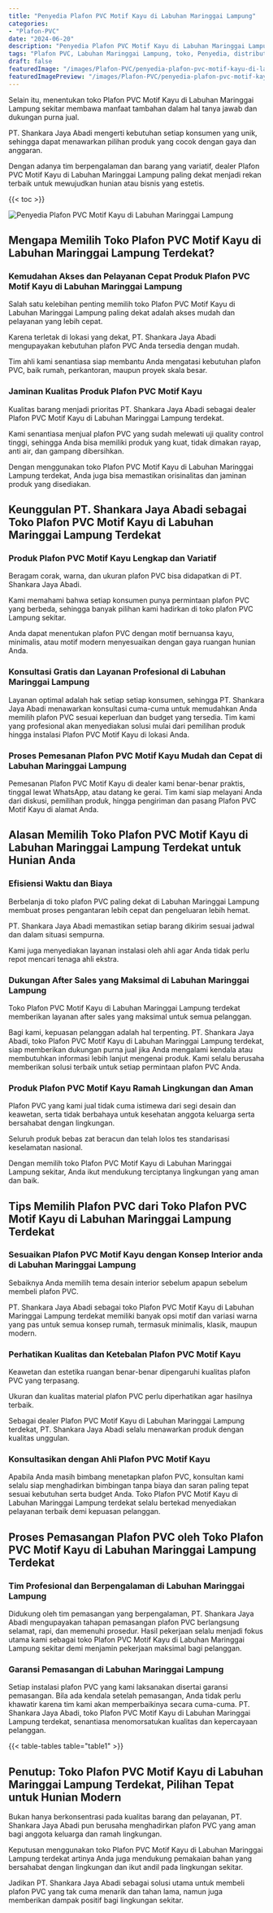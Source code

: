 ```yaml
---
title: "Penyedia Plafon PVC Motif Kayu di Labuhan Maringgai Lampung"
categories:
- "Plafon-PVC"
date: "2024-06-20"
description: "Penyedia Plafon PVC Motif Kayu di Labuhan Maringgai Lampung bagi tempat tinggal, kantor, serta toko. Material terbaik, variasi motif, pilihan warna menarik, beserta layanan pemasangan ditangani oleh tenaga ahli ahli dan jaminan resmi!|Layanan penjualan Plafon PVC Motif Kayu di Labuhan Maringgai Lampung bagi kebutuhan rumah, kantor, maupun gerai, dengan produk unggulan dan penempatan oleh tenaga ahli profesional serta kepastian resmi.|Alternatif Plafon PVC Motif Kayu di Labuhan Maringgai Lampung yang terpercaya bagi rumah, perkantoran, dan gerai, bersama produk berkualitas dan penempatan ditangani oleh tim berpengalaman serta garansi resmi.|Penyediaan Plafon PVC Motif Kayu di Labuhan Maringgai Lampung bagi rumah, kantor, serta ritel, dengan material unggulan dan penempatan oleh tim profesional, disertai dengan garansi resmi.}"
tags: "Plafon PVC, Labuhan Maringgai Lampung, toko, Penyedia, distributor"
draft: false
featuredImage: "/images/Plafon-PVC/penyedia-plafon-pvc-motif-kayu-di-labuhan-maringgai-lampung.png"
featuredImagePreview: "/images/Plafon-PVC/penyedia-plafon-pvc-motif-kayu-di-labuhan-maringgai-lampung.png"
---
```


Selain itu, menentukan toko Plafon PVC Motif Kayu di Labuhan Maringgai Lampung sekitar membawa manfaat tambahan dalam hal tanya jawab dan dukungan purna jual.

PT. Shankara Jaya Abadi mengerti kebutuhan setiap konsumen yang unik, sehingga dapat menawarkan pilihan produk yang cocok dengan gaya dan anggaran.

Dengan adanya tim berpengalaman dan barang yang variatif, dealer Plafon PVC Motif Kayu di Labuhan Maringgai Lampung paling dekat menjadi rekan terbaik untuk mewujudkan hunian atau bisnis yang estetis.

{{< toc >}}

![Penyedia Plafon PVC Motif Kayu di Labuhan Maringgai Lampung](/images/Plafon-PVC/Penyedia-Plafon-PVC-Motif-Kayu-di-Labuhan-Maringgai-Lampung.png)

## Mengapa Memilih Toko Plafon PVC Motif Kayu di Labuhan Maringgai Lampung Terdekat?

### Kemudahan Akses dan Pelayanan Cepat Produk Plafon PVC Motif Kayu di Labuhan Maringgai Lampung

Salah satu kelebihan penting memilih toko Plafon PVC Motif Kayu di Labuhan Maringgai Lampung paling dekat adalah akses mudah dan pelayanan yang lebih cepat.

Karena terletak di lokasi yang dekat, PT. Shankara Jaya Abadi mengupayakan kebutuhan plafon PVC Anda tersedia dengan mudah.

Tim ahli kami senantiasa siap membantu Anda mengatasi kebutuhan plafon PVC, baik rumah, perkantoran, maupun proyek skala besar.

### Jaminan Kualitas Produk Plafon PVC Motif Kayu

Kualitas barang menjadi prioritas PT. Shankara Jaya Abadi sebagai dealer Plafon PVC Motif Kayu di Labuhan Maringgai Lampung terdekat.

Kami senantiasa menjual plafon PVC yang sudah melewati uji quality control tinggi, sehingga Anda bisa memiliki produk yang kuat, tidak dimakan rayap, anti air, dan gampang dibersihkan.

Dengan menggunakan toko Plafon PVC Motif Kayu di Labuhan Maringgai Lampung terdekat, Anda juga bisa memastikan orisinalitas dan jaminan produk yang disediakan.

## Keunggulan PT. Shankara Jaya Abadi sebagai Toko Plafon PVC Motif Kayu di Labuhan Maringgai Lampung Terdekat

### Produk Plafon PVC Motif Kayu Lengkap dan Variatif

Beragam corak, warna, dan ukuran plafon PVC bisa didapatkan di PT. Shankara Jaya Abadi.

Kami memahami bahwa setiap konsumen punya permintaan plafon PVC yang berbeda, sehingga banyak pilihan kami hadirkan di toko plafon PVC Lampung sekitar.

Anda dapat menentukan plafon PVC dengan motif bernuansa kayu, minimalis, atau motif modern menyesuaikan dengan gaya ruangan hunian Anda.

### Konsultasi Gratis dan Layanan Profesional di Labuhan Maringgai Lampung

Layanan optimal adalah hak setiap setiap konsumen, sehingga PT. Shankara Jaya Abadi menawarkan konsultasi cuma-cuma untuk memudahkan Anda memilih plafon PVC sesuai keperluan dan budget yang tersedia. Tim kami yang profesional akan menyediakan solusi mulai dari pemilihan produk hingga instalasi Plafon PVC Motif Kayu di lokasi Anda.

### Proses Pemesanan Plafon PVC Motif Kayu Mudah dan Cepat di Labuhan Maringgai Lampung

Pemesanan Plafon PVC Motif Kayu di dealer kami benar-benar praktis, tinggal lewat WhatsApp, atau datang ke gerai. Tim kami siap melayani Anda dari diskusi, pemilihan produk, hingga pengiriman dan pasang Plafon PVC Motif Kayu di alamat Anda.

## Alasan Memilih Toko Plafon PVC Motif Kayu di Labuhan Maringgai Lampung Terdekat untuk Hunian Anda

### Efisiensi Waktu dan Biaya

Berbelanja di toko plafon PVC paling dekat di Labuhan Maringgai Lampung membuat proses pengantaran lebih cepat dan pengeluaran lebih hemat.

PT. Shankara Jaya Abadi memastikan setiap barang dikirim sesuai jadwal dan dalam situasi sempurna.

Kami juga menyediakan layanan instalasi oleh ahli agar Anda tidak perlu repot mencari tenaga ahli ekstra.

### Dukungan After Sales yang Maksimal di Labuhan Maringgai Lampung

Toko Plafon PVC Motif Kayu di Labuhan Maringgai Lampung terdekat memberikan layanan after sales yang maksimal untuk semua pelanggan.

Bagi kami, kepuasan pelanggan adalah hal terpenting. PT. Shankara Jaya Abadi, toko Plafon PVC Motif Kayu di Labuhan Maringgai Lampung terdekat, siap memberikan dukungan purna jual jika Anda mengalami kendala atau membutuhkan informasi lebih lanjut mengenai produk. Kami selalu berusaha memberikan solusi terbaik untuk setiap permintaan plafon PVC Anda.

### Produk Plafon PVC Motif Kayu Ramah Lingkungan dan Aman

Plafon PVC yang kami jual tidak cuma istimewa dari segi desain dan keawetan, serta tidak berbahaya untuk kesehatan anggota keluarga serta bersahabat dengan lingkungan.

Seluruh produk bebas zat beracun dan telah lolos tes standarisasi keselamatan nasional.

Dengan memilih toko Plafon PVC Motif Kayu di Labuhan Maringgai Lampung sekitar, Anda ikut mendukung terciptanya lingkungan yang aman dan baik.

## Tips Memilih Plafon PVC dari Toko Plafon PVC Motif Kayu di Labuhan Maringgai Lampung Terdekat

### Sesuaikan Plafon PVC Motif Kayu dengan Konsep Interior anda di Labuhan Maringgai Lampung

Sebaiknya Anda memilih tema desain interior sebelum apapun sebelum membeli plafon PVC.

PT. Shankara Jaya Abadi sebagai toko Plafon PVC Motif Kayu di Labuhan Maringgai Lampung terdekat memiliki banyak opsi motif dan variasi warna yang pas untuk semua konsep rumah, termasuk minimalis, klasik, maupun modern.

### Perhatikan Kualitas dan Ketebalan Plafon PVC Motif Kayu

Keawetan dan estetika ruangan benar-benar dipengaruhi kualitas plafon PVC yang terpasang.

Ukuran dan kualitas material plafon PVC perlu diperhatikan agar hasilnya terbaik.

Sebagai dealer Plafon PVC Motif Kayu di Labuhan Maringgai Lampung terdekat, PT. Shankara Jaya Abadi selalu menawarkan produk dengan kualitas unggulan.

### Konsultasikan dengan Ahli Plafon PVC Motif Kayu

Apabila Anda masih bimbang menetapkan plafon PVC, konsultan kami selalu siap menghadirkan bimbingan tanpa biaya dan saran paling tepat sesuai kebutuhan serta budget Anda. Toko Plafon PVC Motif Kayu di Labuhan Maringgai Lampung terdekat selalu bertekad menyediakan pelayanan terbaik demi kepuasan pelanggan.

## Proses Pemasangan Plafon PVC oleh Toko Plafon PVC Motif Kayu di Labuhan Maringgai Lampung Terdekat

### Tim Profesional dan Berpengalaman di Labuhan Maringgai Lampung

Didukung oleh tim pemasangan yang berpengalaman, PT. Shankara Jaya Abadi mengupayakan tahapan pemasangan plafon PVC berlangsung selamat, rapi, dan memenuhi prosedur. Hasil pekerjaan selalu menjadi fokus utama kami sebagai toko Plafon PVC Motif Kayu di Labuhan Maringgai Lampung sekitar demi menjamin pekerjaan maksimal bagi pelanggan.

### Garansi Pemasangan di Labuhan Maringgai Lampung

Setiap instalasi plafon PVC yang kami laksanakan disertai garansi pemasangan. Bila ada kendala setelah pemasangan, Anda tidak perlu khawatir karena tim kami akan memperbaikinya secara cuma-cuma. PT. Shankara Jaya Abadi, toko Plafon PVC Motif Kayu di Labuhan Maringgai Lampung terdekat, senantiasa menomorsatukan kualitas dan kepercayaan pelanggan.

{{< table-tables table="table1" >}}

## Penutup: Toko Plafon PVC Motif Kayu di Labuhan Maringgai Lampung Terdekat, Pilihan Tepat untuk Hunian Modern

Bukan hanya berkonsentrasi pada kualitas barang dan pelayanan, PT. Shankara Jaya Abadi pun berusaha menghadirkan plafon PVC yang aman bagi anggota keluarga dan ramah lingkungan.

Keputusan menggunakan toko Plafon PVC Motif Kayu di Labuhan Maringgai Lampung terdekat artinya Anda juga mendukung pemakaian bahan yang bersahabat dengan lingkungan dan ikut andil pada lingkungan sekitar.

Jadikan PT. Shankara Jaya Abadi sebagai solusi utama untuk membeli plafon PVC yang tak cuma menarik dan tahan lama, namun juga memberikan dampak positif bagi lingkungan sekitar.
